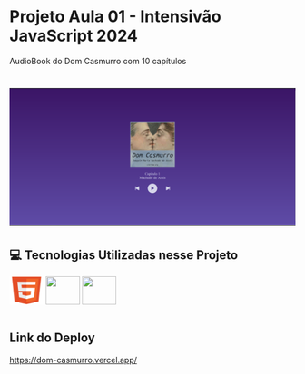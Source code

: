 # Projeto Aula 01 - Intensivão JavaScript 2024
AudioBook do Dom Casmurro com 10 capítulos

<h1 align="center">
  <img alt="Dom Casmurro" title="Dom Casmurro" width="700" src="images/site.png" />
</h1>


## 💻 Tecnologias Utilizadas nesse Projeto
<div style="display: inline_block">
  <img align="center" height="50" width="60" src="https://raw.githubusercontent.com/devicons/devicon/master/icons/html5/html5-original.svg">
  <img align="center" height="50" width="60" src="https://cdn.jsdelivr.net/gh/devicons/devicon/icons/css3/css3-original.svg">
  <img align="center" height="50" width="60" src="https://cdn.jsdelivr.net/gh/devicons/devicon/icons/javascript/javascript-original.svg">
</div>

<br>

## Link do Deploy
https://dom-casmurro.vercel.app/
